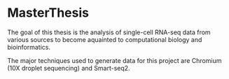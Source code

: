 # MasterThesis

The goal of this thesis is the analysis of single-cell RNA-seq data from various sources to become aquainted to computational biology and bioinformatics. 

The major techniques used to generate data for this project are Chromium (10X droplet sequencing) and Smart-seq2.
